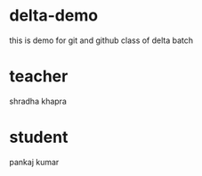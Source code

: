 # delta-demo
this is demo for git and github class of delta batch

# teacher 
shradha khapra

# student 
pankaj kumar
